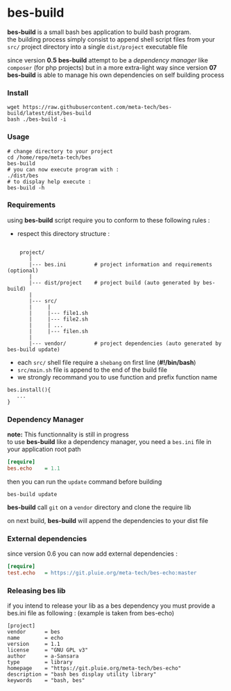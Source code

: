 bes-build
=========

**bes-build** is a small bash bes application to build bash program.  
the building process simply consist to append shell script files from your `src/` project directory 
into a single `dist/project` executable file


since version **0.5** **bes-build** attempt to be a *dependency manager* like `composer` (for php projects) but in a more extra-light way
since version **07** **bes-build** is able to manage his own dependencies on self building process

### Install

```
wget https://raw.githubusercontent.com/meta-tech/bes-build/latest/dist/bes-build
bash ./bes-build -i
```

### Usage

```shell
# change directory to your project
cd /home/repo/meta-tech/bes
bes-build
# you can now execute program with : 
./dist/bes
# to display help execute :
bes-build -h 
```

### Requirements

using **bes-build** script require you to conform to these following rules :

* respect this directory structure :
```pre

    project/
       |
       |--- bes.ini         # project information and requirements (optional)
       |
       |--- dist/project    # project build (auto generated by bes-build)
       |
       |--- src/
       |     |
       |     |--- file1.sh
       |     |--- file2.sh
       |     | ...
       |     |--- filen.sh
       |
       |--- vendor/         # project dependencies (auto generated by bes-build update)
```
* each `src/` shell file require a `shebang` on first line (**#!/bin/bash**)
* `src/main.sh` file is append to the end of the build file
* we strongly recommand you to use function and prefix function name
```shell
bes.install(){
   ...
}
```

### Dependency Manager

**note:** This functionnality is still in progress  
to use **bes-build** like a dependency manager, you need a `bes.ini` file in your application root path

```ini  
[require]
bes.echo    = 1.1
```
 
then you can run the `update` command before building

```shell
bes-build update
```

**bes-build** call `git` on a `vendor` directory and clone the require lib

on next build, **bes-build**  will append the dependencies to your dist file


### External dependencies

since version 0.6 you can now add external dependencies :

```ini  
[require]
test.echo   = https://git.pluie.org/meta-tech/bes-echo:master
```


### Releasing bes lib

if you intend to release your lib as a bes dependency you must provide a bes.ini file as following :
(example is taken from bes-echo)

```
[project]
vendor      = bes
name        = echo
version     = 1.1
license     = "GNU GPL v3"
author      = a-Sansara
type        = library
homepage    = "https://git.pluie.org/meta-tech/bes-echo"
description = "bash bes display utility library"
keywords    = "bash, bes"
```
